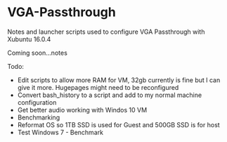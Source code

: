 # VGA-Passthrough
Notes and launcher scripts used to configure VGA Passthrough with Xubuntu 16.0.4

Coming soon...notes

Todo:
- Edit scripts to allow more RAM for VM, 32gb currently is fine but I can give it more. Hugepages might need to be reconfigured
- Convert bash_history to a script and add to my normal machine configuration
- Get better audio working with Windos 10 VM
- Benchmarking
- Reformat OS so 1TB SSD is used for Guest and 500GB SSD is for host
- Test Windows 7 - Benchmark
